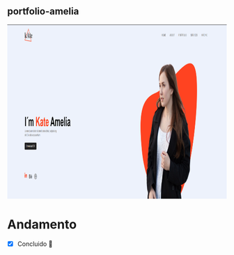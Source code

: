 

## portfolio-amelia
<img src="print.png" alt="Print do projeto final" height="400" width="100%"/>

# Andamento
- [x] Concluido 🥇
